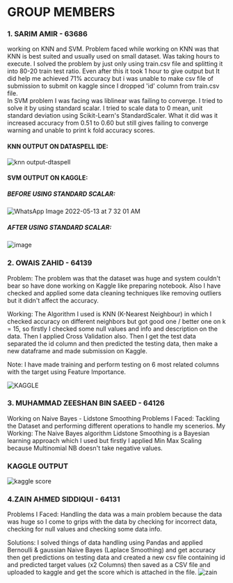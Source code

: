 # GROUP MEMBERS
### 1. SARIM AMIR - 63686 
working on KNN and SVM.
Problem faced while working on KNN  was that KNN is best suited and usually used on small dataset. Was taking hours to execute. I solved the problem by just only using train.csv file and splitting it into 80-20 train test ratio. Even after this it took 1 hour to give output but It did help me achieved 71% accuracy but i was unable to make csv file of submission to submit on kaggle since I dropped 'id' column from train.csv file. \
In SVM problem I was facing was liblinear was failing to converge. I tried to solve it by using standard scalar. I tried to scale data to 0 mean, unit standard deviation using Scikit-Learn's StandardScaler. What it did was it increased accuracy from 0.51 to 0.60 but still gives failing to converge warning and unable to print k fold accuracy scores.
#### KNN OUTPUT ON DATASPELL IDE:

![knn output-dtaspell](https://user-images.githubusercontent.com/73839879/168310337-d3578c60-1202-4e3b-bf2a-5475423ffb68.PNG)

#### SVM OUTPUT ON KAGGLE:
##### BEFORE USING STANDARD SCALAR:
![WhatsApp Image 2022-05-13 at 7 32 01 AM](https://user-images.githubusercontent.com/73839879/168313252-9aa10341-73c3-480c-8060-eb5d9a1024ba.jpeg)

##### AFTER USING STANDARD SCALAR:
![image](https://user-images.githubusercontent.com/73839879/168312746-b1a5b15e-c26f-47a0-83b2-8dcc1c8bd254.png)


### 2. OWAIS ZAHID - 64139
Problem: The problem was that the dataset was huge and system couldn't bear so have done working on Kaggle like preparing notebook. Also I have checked and applied some data cleaning techniques like removing outliers but it didn't affect the accuracy.

Working: The Algorithm I used is KNN (K-Nearest Neighbour) in which I checked accuracy on different neighbors  but got good one / better one on k = 15, so firstly I checked some null values and info and description on the data. 
Then I applied Cross Validation also. 
Then I get the test data separated the id column and then predicted the testing data, then make a new dataframe and made submission on Kaggle.

Note: I have made training and perform testing on 6 most related columns with the target using Feature Importance.

![KAGGLE](https://user-images.githubusercontent.com/62961644/168481303-91a43ffb-8e58-4815-815f-98b23d771140.jpeg)

### 3. MUHAMMAD ZEESHAN BIN SAEED - 64126
Working on Naive Bayes - Lidstone Smoothing
Problems I Faced: Tackling the Dataset and performing different operations to handle my scenerios.
My Working: The  Naive Bayes algorithm Lidstone Smoothing is a Bayesian learning approach which I used but firstly I applied Min Max Scaling because Multinomial NB doesn't take negative values.

### KAGGLE OUTPUT
![kaggle score](https://user-images.githubusercontent.com/57366208/168481482-12766750-d182-4a15-bfe3-591f9f48b081.JPG)


### 4.ZAIN AHMED SIDDIQUI - 64131
Problems I Faced: Handling the data was a main problem because the data was huge so I come to grips with the data by checking for incorrect data, checking for null values and checking some data info.

Solutions: I solved things of data handling using Pandas and applied Bernoulli & gaussian Naive Bayes  (Laplace Smoothing) and get accuracy then get predictions on testing data and created a new csv file containing id and predicted target values (x2 Columns) then saved as a CSV file and uploaded to kaggle and get the score which is attached in the file.
![zain](https://user-images.githubusercontent.com/85029018/168482073-5be6cba2-977f-42b7-9821-d61357a82f22.jpeg)

